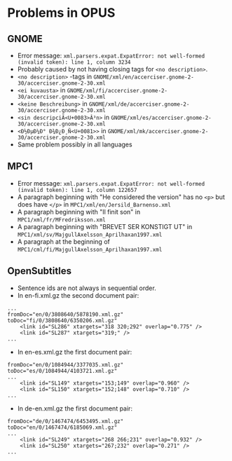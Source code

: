 # Problems in OPUS

## GNOME

* Error message: `xml.parsers.expat.ExpatError: not well-formed (invalid token): line 1, column 3234`
* Probably caused by not having closing tags for `<no description>`.
* `<no description>` -tags in `GNOME/xml/en/accerciser.gnome-2-30/accerciser.gnome-2-30.xml`
* `<ei kuvausta>` in `GNOME/xml/fi/accerciser.gnome-2-30/accerciser.gnome-2-30.xml`
* `<keine Beschreibung>` in `GNOME/xml/de/accerciser.gnome-2-30/accerciser.gnome-2-30.xml`
* `<sin descripciÃ<U+0083>Â³n>` in `GNOME/xml/es/accerciser.gnome-2-30/accerciser.gnome-2-30.xml`
* `<Ð½ÐµÐ¼Ð° Ð¾Ð¿Ð¸Ñ<U+0081>>` in `GNOME/xml/mk/accerciser.gnome-2-30/accerciser.gnome-2-30.xml`
* Same problem possibly in all languages

## MPC1
 
* Error message: `xml.parsers.expat.ExpatError: not well-formed (invalid token): line 1, column 122657`
* A paragraph beginning with "He considered the version" has no `<p>` but does have `</p>` in `MPC1/xml/en/Jersild_Barnenso.xml`
* A paragraph beginning with "Il finit son" in `MPC1/xml/fr/MFredriksson.xml` 
* A paragraph beginning with "BREVET SER KONSTIGT UT" in `MPC1/xml/sv/MajgullAxelsson_Aprilhaxan1997.xml`
* A paragraph at the beginning of `MPC1/cml/fi/MajgullAxelsson_Aprilhaxan1997.xml` 

## OpenSubtitles

* Sentence ids are not always in sequential order.
* In en-fi.xml.gz the second document pair:
```
...
fromDoc="en/0/3808640/5878190.xml.gz" toDoc="fi/0/3808640/6350206.xml.gz" 
    <link id="SL286" xtargets="318 320;292" overlap="0.775" />
    <link id="SL287" xtargets="319;" />
...
```
* In en-es.xml.gz  the first document pair:
```
fromDoc="en/0/1084944/3377035.xml.gz" toDoc="es/0/1084944/4103721.xml.gz"
...
    <link id="SL149" xtargets="153;149" overlap="0.960" />
    <link id="SL150" xtargets="152;148" overlap="0.710" />
...
```
* In de-en.xml.gz the first document pair:
```
fromDoc="de/0/1467474/6453495.xml.gz" toDoc="en/0/1467474/6185069.xml.gz" 
...
    <link id="SL249" xtargets="268 266;231" overlap="0.932" />
    <link id="SL250" xtargets="267;232" overlap="0.271" />
...
```


